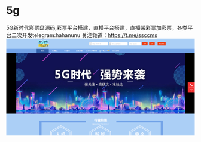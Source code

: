# 5g
5G新时代彩票盘源码,彩票平台搭建，直播平台搭建，直播带彩票加彩票，各类平台二次开发telegram:hahanunu  关注频道：https://t.me/ssccms
![](https://github.com/hahanunu/5g/blob/main/202211091667992866232409.png)

